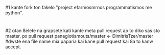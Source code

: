 #1 kante fork ton fakelo "project efarmosmrnos programmatismos me python".
#
#2 otan 8elete na grapsete kati kante meta pull request ap to diko sas sto master. px pull request panagiotismouts/master   <-   DimitrisTzer/master
#dwste ena file name mia paparia kai kane pull request kai 8a to kanw accept.
